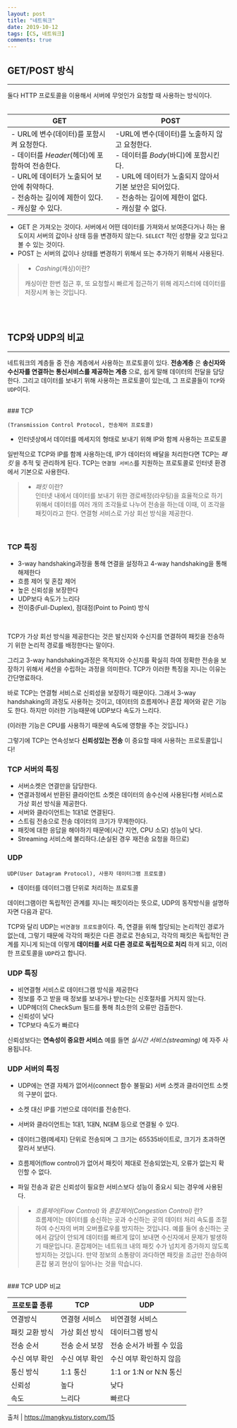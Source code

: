 ```yaml
---
layout: post
title: "네트워크"
date: 2019-10-12
tags: [CS, 네트워크]
comments: true
---
```


## GET/POST 방식

----


 둘다 HTTP 프로토콜을 이용해서 서버에 무엇인가 요청할 때 사용하는 방식이다.  
<br>

 GET | POST
----------- | -----------
- URL에 변수(데이터)를 포함시켜 요청한다. <br>- 데이터를 *Header*(헤더)에 포함하여 전송한다.<br>- URL에 데이터가 노출되어 보안에 취약하다.<br>- 전송하는 길이에 제한이 있다.<br>- 캐싱할 수 있다. | -URL에 변수(데이터)를 노출하지 않고 요청한다.<br>- 데이터를 *Body*(바디)에 포함시킨다. <br>- URL에 데이터가 노출되지 않아서 기본 보안은 되어있다.<br>- 전송하는 길이에 제한이 없다. <br>- 캐싱할 수 없다.


* GET 은 가져오는 것이다. 서버에서 어떤 데이터를 가져와서 보여준다거나 하는 용도이지 서버의 값이나 상태 등을 변경하지 않는다. `SELECT` 적인 성향을 갖고 있다고 볼 수 있는 것이다.
* POST 는 서버의 값이나 상태를 변경하기 위해서 또는 추가하기 위해서 사용된다.

> - *Cashing*(캐싱)이란?
>
>캐싱이란 한번 접근 후, 또 요청할시 빠르게 접근하기 위해 레지스터에 데이터를 저장시켜 놓는 것입니다.

<br>
<br>


## TCP와 UDP의 비교

----

네트워크의 계층들 중 전송 계층에서 사용하는 프로토콜이 있다.
**전송계층** 은 **송신자와 수신자를 연결하는 통신서비스를 제공하는 계층** 으로, 쉽게 말해 데이터의 전달을 담당한다.
그리고 데이터를 보내기 위해 사용하는 프로토콜이 있는데, 그 프로콜들이 `TCP`와 `UDP`이다.

<br>
### TCP

`(Transmission Control Protocol, 전송제어 프로토콜)`
- 인터넷상에서 데이터를 메세지의 형태로 보내기 위해 IP와 함께 사용하는 프로토콜

일반적으로 TCP와 IP를 함께 사용하는데, IP가 데이터의 배달을 처리한다면 TCP는 *패킷* 을 추적 및 관리하게 된다.
TCP는 `연결형 서비스`를 지원하는 프로토콜로 인터넷 환경에서 기본으로 사용한다.

> - *패킷* 이란?<br>
인터넷 내에서 데이터를 보내기 위한 경로배정(라우팅)을 효율적으로 하기 위해서 데이터를 여러 개의 조각들로 나누어 전송을 하는데 이때, 이 조각을 패킷이라고 한다.
연결형 서비스로 가상 회선 방식을 제공한다.

<br>

### TCP 특징

- 3-way handshaking과정을 통해 연결을 설정하고 4-way handshaking을 통해 해제한다
- 흐름 제어 및 혼잡 제어
- 높은 신뢰성을 보장한다
- UDP보다 속도가 느리다
- 전이중(Full-Duplex), 점대점(Point to Point) 방식
<br>

TCP가 가상 회선 방식을 제공한다는 것은 발신지와 수신지를 연결하여 패킷을 전송하기 위한 논리적 경로를 배정한다는 말이다.

그리고 3-way handshaking과정은 목적지와 수신지를 확실히 하여 정확한 전송을 보장하기 위해서 세션을 수립하는 과정을 의미한다. TCP가 이러한 특징을 지니는 이유는 간단명료하다.

바로 TCP는 연결형 서비스로 신뢰성을 보장하기 때문이다. 그래서 3-way handshaking의 과정도 사용하는 것이고, 데이터의 흐름제어나 혼잡 제어와 같은 기능도 한다. 하지만 이러한 기능때문에 UDP보다 속도가 느리다.

(이러한 기능은 CPU를 사용하기 때문에 속도에 영향을 주는 것입니다.)

그렇기에 TCP는 연속성보다 **신뢰성있는 전송** 이 중요할 때에 사용하는 프로토콜입니다!
<br>

### TCP 서버의 특징
- 서버소켓은 연결만을 담당한다.
- 연결과정에서 반환된 클라이언트 소켓은 데이터의 송수신에 사용된다형 서비스로 가상 회선 방식을 제공한다.
- 서버와 클라이언트는 1대1로 연결된다.
- 스트림 전송으로 전송 데이터의 크기가 무제한이다.
- 패킷에 대한 응답을 해야하기 때문에(시간 지연, CPU 소모) 성능이 낮다.
- Streaming 서비스에 불리하다.(손실된 경우 재전송 요청을 하므로)

### UDP
`UDP(User Datagram Protocol), 사용자 데이터그램 프로토콜)`

- 데이터를 데이터그램 단위로 처리하는 프로토콜

데이터그램이란 독립적인 관계를 지니는 패킷이라는 뜻으로, UDP의 동작방식을 설명하자면 다음과 같다.

TCP와 달리 UDP는 `비연결형 프로토콜`이다. 즉, 연결을 위해 할당되는 논리적인 경로가 없는데,
그렇기 때문에 각각의 패킷은 다른 경로로 전송되고, 각각의 패킷은 독립적인 관계를 지니게 되는데 이렇게 **데이터를 서로 다른 경로로 독립적으로 처리** 하게 되고, 이러한 프로토콜을 `UDP`라고 합니다.

### UDP 특징
- 비연결형 서비스로 데이터그램 방식을 제공한다
- 정보를 주고 받을 때 정보를 보내거나 받는다는 신호절차를 거치지 않는다.
- UDP헤더의 CheckSum 필드를 통해 최소한의 오류만 검출한다.
- 신뢰성이 낮다
- TCP보다 속도가 빠르다

신뢰성보다는 **연속성이 중요한 서비스** 예를 들면 *실시간 서비스(streaming)* 에 자주 사용됩니다.

### UDP 서버의 특징
- UDP에는 연결 자체가 없어서(connect 함수 불필요) 서버 소켓과 클라이언트 소켓의 구분이 없다.
- 소켓 대신 IP를 기반으로 데이터를 전송한다.
- 서버와 클라이언트는 1대1, 1대N, N대M 등으로 연결될 수 있다.

- 데이터그램(메세지) 단위로 전송되며 그 크기는 65535바이트로, 크기가 초과하면 잘라서 보낸다.

- 흐름제어(flow control)가 없어서 패킷이 제대로 전송되었는지, 오류가 없는지 확인할 수 없다.

- 파일 전송과 같은 신뢰성이 필요한 서비스보다 성능이 중요시 되는 경우에 사용된다.

> - *흐름제어(Flow Control)* 와 *혼잡제어(Congestion Control)* 란?<br>
흐름제어는 데이터를 송신하는 곳과 수신하는 곳의 데이터 처리 속도를 조절하여 수신자의 버퍼 오버플로우를 방지하는 것입니다. 예를 들어 송신하는 곳에서 감당이 안되게 데이터를 빠르게 많이 보내면 수신자에서 문제가 발생하기 때문입니다.
혼잡제어는 네트워크 내의 패킷 수가 넘치게 증가하지 않도록 방지하는 것입니다. 만약 정보의 소통량이 과다하면
패킷을 조금만 전송하여 혼잡 붕괴 현상이 일어나는 것을 막습니다.


<br>
### TCP UDP 비교

프로토콜 종류|TCP|UDP
-----|-----|-----
연결방식|연결형 서비스|비연결형 서비스
패킷 교환 방식|가상 회선 방식|데이터그램 방식
전송 순서|전송 순서 보장|전송 순서가 바뀔 수 있음
수신 여부 확인|수신 여부 확인|수신 여부 확인하지 않음
통신 방식|1:1 통신|1:1 or 1:N or N:N 통신
신뢰성|높다|낮다
속도|느리다|빠르다


출처 |  https://mangkyu.tistory.com/15

